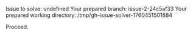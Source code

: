 Issue to solve: undefined
Your prepared branch: issue-2-24c5af33
Your prepared working directory: /tmp/gh-issue-solver-1760451501884

Proceed.